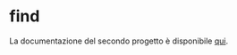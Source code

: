 # find

La documentazione del secondo progetto è disponibile [qui]([Relazione-Citeroni-Perozzi.pdf](https://github.com/Alex-Citeroni/find/blob/main/Relazione%20Citeroni-Perozzi.pdf)).

